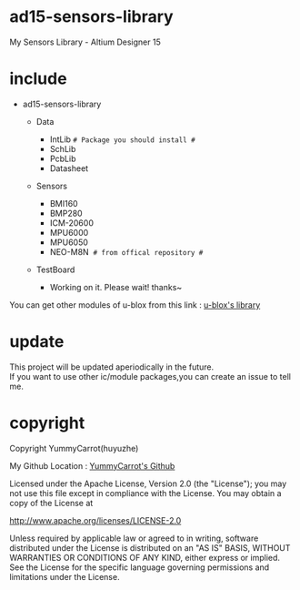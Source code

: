 # ad15-sensors-library
My Sensors Library - Altium Designer 15  

# include
* ad15-sensors-library  
  * Data  
    * IntLib `# Package you should install #`  
    * SchLib  
    * PcbLib  
    * Datasheet  
    
  * Sensors  
    * BMI160  
    * BMP280  
    * ICM-20600  
    * MPU6000  
    * MPU6050  
    * NEO-M8N  `# from offical repository #`  

  * TestBoard
    * Working on it. Please wait! thanks~ 
    
You can get other modules of u-blox from this link : [u-blox's library](https://github.com/u-blox/Altium-Designer-Library)  

# update  
This project will be updated aperiodically in the future.  
If you want to use other ic/module packages,you can create an issue to tell me.  

# copyright

Copyright YummyCarrot(huyuzhe)  

My Github Location : [YummyCarrot's Github](https://github.com/CRThu)

Licensed under the Apache License, Version 2.0 (the "License");
you may not use this file except in compliance with the License.
You may obtain a copy of the License at

http://www.apache.org/licenses/LICENSE-2.0

Unless required by applicable law or agreed to in writing, software
distributed under the License is distributed on an "AS IS" BASIS,
WITHOUT WARRANTIES OR CONDITIONS OF ANY KIND, either express or implied.
See the License for the specific language governing permissions and
limitations under the License.
